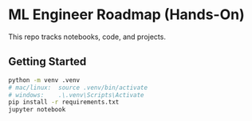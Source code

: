 # ML Engineer Roadmap (Hands-On)

This repo tracks notebooks, code, and projects.

## Getting Started
```bash
python -m venv .venv
# mac/linux:  source .venv/bin/activate
# windows:    .\.venv\Scripts\Activate
pip install -r requirements.txt
jupyter notebook
